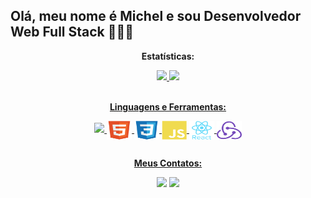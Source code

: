 ## Olá, meu nome é Michel e sou Desenvolvedor Web Full Stack 👨🏽‍💻
<div align="center">
  <p align="center"><strong>Estatísticas:</strong></p>
  <a href="https://github.com/Michel-Arantes">
  <img height="180em" src="https://github-readme-stats.vercel.app/api?username=Michel-Arantes&show_icons=true&theme=dark&include_all_commits=true&count_private=true"/>
  <img height="180em" src="https://github-readme-stats.vercel.app/api/top-langs/?username=Michel-Arantes&layout=compact&langs_count=7&theme=dark"/>
</div>
  
<div style="display: inline_block" align="center"><br>
  <p align="center"><strong>Linguagens e Ferramentas:</strong></p>  
  <img src="https://img.shields.io/badge/HTML5-E34F26?style=for-the-badge&logo=html5&logoColor=white" />
  <img align="center" alt="Michel-HTML" height="30" width="40" src="https://raw.githubusercontent.com/devicons/devicon/master/icons/html5/html5-original.svg">
  <img align="center" alt="Michel-CSS" height="30" width="40" src="https://raw.githubusercontent.com/devicons/devicon/master/icons/css3/css3-original.svg">
  <img align="center" alt="Michel-Js" height="30" width="40" src="https://raw.githubusercontent.com/devicons/devicon/master/icons/javascript/javascript-plain.svg">
  <img align="center" alt="Michel-React" height="30" width="40" src="https://github.com/devicons/devicon/blob/master/icons/react/react-original-wordmark.svg">
  <img align="center" alt="Michel-Redux" height="30" width="40" src="https://github.com/devicons/devicon/blob/master/icons/redux/redux-original.svg">
</div>
  
 ## 
<p align="center"><strong>Meus Contatos:</strong></p>
<div align="center"> 
  <a href="https://www.linkedin.com/in/michel-barbosa-dev/" target="_blank"><img src="https://img.shields.io/badge/-LinkedIn-%230077B5?style=for-the-badge&logo=linkedin&logoColor=white" target="_blank"></a> 
  <a href = "mailto:michelbarbosa@outlook.com"><img src="https://img.shields.io/badge/-Gmail-%23333?style=for-the-badge&logo=gmail&logoColor=white" target="_blank"></a>
</div>
